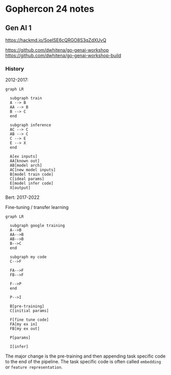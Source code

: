 # Gophercon 24 notes

## Gen AI 1

https://hackmd.io/SoeISE6cQRGO8S3qZdXUvQ

https://github.com/dwhitena/go-genai-workshop
https://github.com/dwhitena/go-genai-workshop-build

### History

2012-2017:

```mermaid
graph LR
  
  subgraph train
  A --> B
  AA --> B
  B --> C
  end
  
  subgraph inference
  AC --> C
  AB --> C
  C --> E
  E --> X
  end
  
  A[ex inputs]
  AA[known out]
  AB[model arch]
  AC[new model inputs]
  B[model train code]
  C[ideal params]
  E[model infer code]
  X[output]
```

Bert: 2017-2022

Fine-tuning / transfer learning

```mermaid
graph LR

  subgraph google training
  A-->B
  AA-->B
  AB-->B
  B-->C
  end

  subgraph my code
  C-->F

  FA-->F
  FB-->F

  F-->P
  end

  P-->I

  B[pre-training]
  C[initial params]

  F[fine tune code]
  FA[my ex in]
  FB[my ex out]

  P[params]

  I[infer]
```

The major change is the pre-training and then appending task specific code to the end of the pipeline. The task specific code is often called `embedding` or `feature representation`.